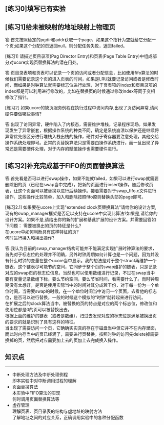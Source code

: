 ## [练习0]填写已有实验

## [练习1]给未被映射的地址映射上物理页
> 
答:首先按照给定的pgdir和addr获取一个page，如果这个指针为空就给它分配一个页;如果这个分配的页返回null，则分配任务失败，返回failed。


[练习1] 请描述页目录项(Pag Director Entry)和页表(Page Table Entry)中组成部分对ucore实现页替换算法的潜在用处。
> 
答:页目录表项和页表可以记录一个页的访问或者分配信息，比如使用fifo算法的时候我们需要记录这个页的进入页表的时间，如果是LRU就要记录访问或者是修改时间，而如果是时钟算法就需要标志位进行处理，对于页表项的index和页目录项的index都是可以利用进行修改的，比如在替换页的时候通过修改index等同于变相修改了指针。


[练习2] 如果ucore的缺页服务例程在执行过程中访问内存,出现了页访问异常,请问硬件要做哪些事情?
> 
答:出现了访问异常，硬件陷入了内核态，需要维护堆栈，记录程序现场，如果发现发生了异常嵌套，根据操作系统的种类不同，确定是系统崩溃以保护还是继续将异常优先级区分进行堆栈入栈出栈的操作，硬件对于寄存器要注意处理，其他交给操作系统处理即可。正常的页替换算法只是需要由操作系统进行，而一旦出现了异常还是需要硬件处理，对于内存的赋值操作也需要硬件进行。 


## [练习2]补充完成基于FIFO的页面替换算法
> 
答:首先看是否可以进行swap操作，如果不能就failed，如果可以进行swap就需要删除旧的页（已经在swap当中完成），把新的页面进行insert操作，随后修改页表，让这个页面可以被替换以进行后续操作。接着需要对于swap_fifo.c文件进行操作，这些操作比较简单，加入和删除按照fifo原则替换头部的page即可。

  
[练习2.1] 如果要在ucore上实现"extended clock页替换算法"请给你的设计方案,现有的swap_manager框架是否足以支持在ucore中实现此算法?如果是,请给你的设计方案。如果不是,请给出你的新的扩展和基此扩展的设计方案。并需要回答如下问题：
需要被换出的页的特征是什么?  
在ucore中如何判断具有这样特征的页?  
何时进行换入和换出操作?  
> 
答:我认为目前的swap_manager结构可能并不能满足实现扩展时钟算法的要求，首先对于标志位的处理并不明确，另外时钟周期如何计算也是一个问题，因为并没有什么时钟的变量在整个ucore当中显示。我的想法是对于整个struct再维护一个链表，这个链表尽可能节约空间，它同步于整个页的swap维护的链表，只是记录对应的swap页的标志位信息，当然也可以使用数组进行记录，不过在swap当中要有变量记录数组下标，要么节约空间，要么节省时间，看需要什么了。而时钟周期没有太想好，是否是使用实际当中的时间对其分成若干份，对于每一份为一个单位时间，当需要swap的时候，在一个单位时间当中访问一个页面，去看他的标志位，是否可以进行替换，一般的时候这个模拟的“时钟”就转起来进行访问。  
在扩展之后的clock算法当中，被替换的页的特点是对应的两个标志位，修改位和使用位都是0的页可以被替换出去。  
根据上面的维护的链表（或者是数组），扫过去发现对应的标志位是满足被换出页的要求的就是识别了具有这样的特征。  
当出现了需要访问一个页，它确确实实真的存在于磁盘当中但它并不在内存里面，而此时内存当中的页已经满了，需要进行页替换，按照时钟的访问先delete掉需要换掉的页，然后把对应需要加上去的页加上去完成换入操作。  

## 知识点
---
- 中断处理方法及中断处理例程  
	即本实验中对中断调用过程的理解
- 页面替换算法  
	本实验中FIFO算法的实现  
	何时调用页面替换算法等
- 虚存管理  
	理解页表、页目录表的结构与虚地址的映射方法  
	了解地址之间的对应关系，正确调用实验中的各种分配函数




